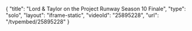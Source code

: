 {
    "title": "Lord & Taylor on the Project Runway Season 10 Finale",
    "type": "solo",
    "layout": "iframe-static",
    "videoId": "25895228",
    "url": "\/tvpembed\/25895228"
}